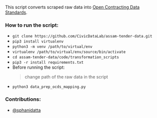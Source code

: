 This script converts scraped raw data into [Open Contracting Data Standards](https://standard.open-contracting.org/latest/en/). 

### How to run the script:
* `git clone https://github.com/CivicDataLab/assam-tender-data.git`
* `pip3 install virtualenv`
* `python3 -m venv /path/to/virtual/env`
* `virtualenv /path/to/virtual/env/source/bin/activate`
* `cd assam-tender-data/code/transformation_scripts`
* `pip3 -r install requirements.txt`
* Before running the script:
  > change path of the raw data in the script
* `python3 data_prep_ocds_mapping.py`

### Contributions:
* [@sphanidatta](https://github.com/orgs/CivicDataLab/people/sphanidatta)